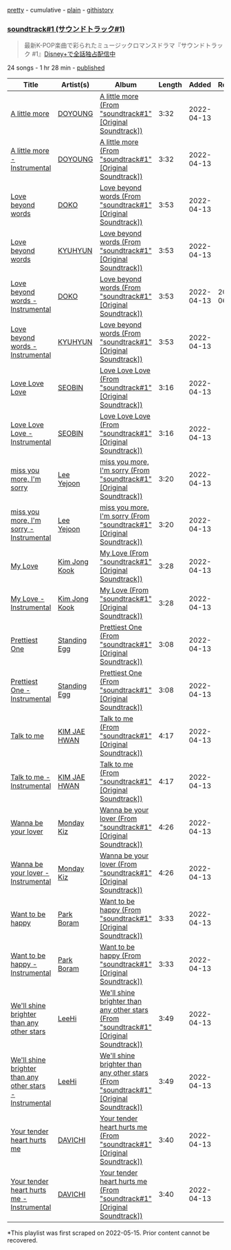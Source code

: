 [pretty](/playlists/pretty/37i9dQZF1DX2DC6dl7R20G.md) - cumulative - [plain](/playlists/plain/37i9dQZF1DX2DC6dl7R20G) - [githistory](https://github.githistory.xyz/mackorone/spotify-playlist-archive/blob/main/playlists/plain/37i9dQZF1DX2DC6dl7R20G)

### [soundtrack\#1 \(サウンドトラック\#1\)](https://open.spotify.com/playlist/37i9dQZF1DX2DC6dl7R20G)

> 最新K\-POP楽曲で彩られたミュージックロマンスドラマ『サウンドトラック \#1』<a href="https://disneyplus.disney.co.jp/program/soundtrack\-1">Disney+で全話独占配信中</a>

24 songs - 1 hr 28 min - [published](https://open.spotify.com/playlist/1cAusBjQHKvAJzA08o12mT)

| Title | Artist(s) | Album | Length | Added | Removed |
|---|---|---|---|---|---|
| [A little more](https://open.spotify.com/track/5JXZEz2nO23mXsYY4nNREW) | [DOYOUNG](https://open.spotify.com/artist/5IMXUzbeAyevQmvtOhXQGi) | [A little more \(From "soundtrack\#1" \[Original Soundtrack\]\)](https://open.spotify.com/album/0FW5ce3s0jz6k4RJfoBBhd) | 3:32 | 2022-04-13 |  |
| [A little more \- Instrumental](https://open.spotify.com/track/26iTiFmpxJTEKqZXhIvRit) | [DOYOUNG](https://open.spotify.com/artist/5IMXUzbeAyevQmvtOhXQGi) | [A little more \(From "soundtrack\#1" \[Original Soundtrack\]\)](https://open.spotify.com/album/0FW5ce3s0jz6k4RJfoBBhd) | 3:32 | 2022-04-13 |  |
| [Love beyond words](https://open.spotify.com/track/1pPwl2q0bFgGh8l8ssRVEW) | [DOKO](https://open.spotify.com/artist/7y5E5llLKviR9WIXK5lrag) | [Love beyond words \(From "soundtrack\#1" \[Original Soundtrack\]\)](https://open.spotify.com/album/38kBeYr1NaLzclPCJGipMM) | 3:53 | 2022-04-13 |  |
| [Love beyond words](https://open.spotify.com/track/40c4m7jV3UFTaqCxdm6AFB) | [KYUHYUN](https://open.spotify.com/artist/0il5ZP3xYOECtONJtZ38Ln) | [Love beyond words \(From "soundtrack\#1" \[Original Soundtrack\]\)](https://open.spotify.com/album/7e1IQJXFhJ8WgMt2t22oJ9) | 3:53 | 2022-04-13 |  |
| [Love beyond words \- Instrumental](https://open.spotify.com/track/0inBLZZp4n4hd3JnJfNd1M) | [DOKO](https://open.spotify.com/artist/7y5E5llLKviR9WIXK5lrag) | [Love beyond words \(From "soundtrack\#1" \[Original Soundtrack\]\)](https://open.spotify.com/album/38kBeYr1NaLzclPCJGipMM) | 3:53 | 2022-04-13 | 2022-06-20 |
| [Love beyond words \- Instrumental](https://open.spotify.com/track/4Ip9YxkOkti0Og4CjZNeqC) | [KYUHYUN](https://open.spotify.com/artist/0il5ZP3xYOECtONJtZ38Ln) | [Love beyond words \(From "soundtrack\#1" \[Original Soundtrack\]\)](https://open.spotify.com/album/7e1IQJXFhJ8WgMt2t22oJ9) | 3:53 | 2022-04-13 |  |
| [Love Love Love](https://open.spotify.com/track/06ToLlpbTVILh8Pwh2KdRX) | [SEOBIN](https://open.spotify.com/artist/5wIb1NVEsm3RR9hSrYXjDr) | [Love Love Love \(From "soundtrack\#1" \[Original Soundtrack\]\)](https://open.spotify.com/album/6b0RI9sLF9braqpMYCVQwm) | 3:16 | 2022-04-13 |  |
| [Love Love Love \- Instrumental](https://open.spotify.com/track/0WbkukjmHQ3Y0PClLU1fAP) | [SEOBIN](https://open.spotify.com/artist/5wIb1NVEsm3RR9hSrYXjDr) | [Love Love Love \(From "soundtrack\#1" \[Original Soundtrack\]\)](https://open.spotify.com/album/6b0RI9sLF9braqpMYCVQwm) | 3:16 | 2022-04-13 |  |
| [miss you more, I'm sorry](https://open.spotify.com/track/6cOpgvr2opxH5Asrnluxri) | [Lee Yejoon](https://open.spotify.com/artist/3GS6aA2KRewQL4VhUtIpet) | [miss you more, I'm sorry \(From "soundtrack\#1" \[Original Soundtrack\]\)](https://open.spotify.com/album/56mPDuOqtTtU8d4SUQQhOQ) | 3:20 | 2022-04-13 |  |
| [miss you more, I'm sorry \- Instrumental](https://open.spotify.com/track/0GWGxi8mr6tNXKvwCQVq22) | [Lee Yejoon](https://open.spotify.com/artist/3GS6aA2KRewQL4VhUtIpet) | [miss you more, I'm sorry \(From "soundtrack\#1" \[Original Soundtrack\]\)](https://open.spotify.com/album/56mPDuOqtTtU8d4SUQQhOQ) | 3:20 | 2022-04-13 |  |
| [My Love](https://open.spotify.com/track/3HxEHyCJPT9o9nsGn5pJkl) | [Kim Jong Kook](https://open.spotify.com/artist/60YNqzrSj7rJkuqHkpHPqG) | [My Love \(From "soundtrack\#1" \[Original Soundtrack\]\)](https://open.spotify.com/album/6DCtAzGInnSIffWpJhG7bO) | 3:28 | 2022-04-13 |  |
| [My Love \- Instrumental](https://open.spotify.com/track/08rkSTgPYGaAGbjVDSS483) | [Kim Jong Kook](https://open.spotify.com/artist/60YNqzrSj7rJkuqHkpHPqG) | [My Love \(From "soundtrack\#1" \[Original Soundtrack\]\)](https://open.spotify.com/album/6DCtAzGInnSIffWpJhG7bO) | 3:28 | 2022-04-13 |  |
| [Prettiest One](https://open.spotify.com/track/5jxBIft0pEtB3rJKs06dwv) | [Standing Egg](https://open.spotify.com/artist/6a3Mfrn2XBR1DfPg1QGa1d) | [Prettiest One \(From "soundtrack\#1" \[Original Soundtrack\]\)](https://open.spotify.com/album/1saFQAJ9to9vbnggAleSfm) | 3:08 | 2022-04-13 |  |
| [Prettiest One \- Instrumental](https://open.spotify.com/track/1luZpL2xekj9MxC634K6cp) | [Standing Egg](https://open.spotify.com/artist/6a3Mfrn2XBR1DfPg1QGa1d) | [Prettiest One \(From "soundtrack\#1" \[Original Soundtrack\]\)](https://open.spotify.com/album/1saFQAJ9to9vbnggAleSfm) | 3:08 | 2022-04-13 |  |
| [Talk to me](https://open.spotify.com/track/1VkrFMnRcfMqIESAa4amv2) | [KIM JAE HWAN](https://open.spotify.com/artist/7LdZwtnhfB1GoC9SE9tvyb) | [Talk to me \(From "soundtrack\#1" \[Original Soundtrack\]\)](https://open.spotify.com/album/1Z1HFrzzOTeoeYma55otPC) | 4:17 | 2022-04-13 |  |
| [Talk to me \- Instrumental](https://open.spotify.com/track/3dE2DqQOl8eOgu1MfjFxnV) | [KIM JAE HWAN](https://open.spotify.com/artist/7LdZwtnhfB1GoC9SE9tvyb) | [Talk to me \(From "soundtrack\#1" \[Original Soundtrack\]\)](https://open.spotify.com/album/1Z1HFrzzOTeoeYma55otPC) | 4:17 | 2022-04-13 |  |
| [Wanna be your lover](https://open.spotify.com/track/3pv8OsZEBHM3UMIyvYhpGu) | [Monday Kiz](https://open.spotify.com/artist/24jJXZRz3aGvjVvZ4OoerD) | [Wanna be your lover \(From "soundtrack\#1" \[Original Soundtrack\]\)](https://open.spotify.com/album/3Ea87oNrypIds4feLNpugp) | 4:26 | 2022-04-13 |  |
| [Wanna be your lover \- Instrumental](https://open.spotify.com/track/4iFeJ1CbCUyHLFCotgPPiM) | [Monday Kiz](https://open.spotify.com/artist/24jJXZRz3aGvjVvZ4OoerD) | [Wanna be your lover \(From "soundtrack\#1" \[Original Soundtrack\]\)](https://open.spotify.com/album/3Ea87oNrypIds4feLNpugp) | 4:26 | 2022-04-13 |  |
| [Want to be happy](https://open.spotify.com/track/2rMtQ0uNjFw9JjbsnEatEq) | [Park Boram](https://open.spotify.com/artist/6tvrEIVX5eKJlipdzt11wi) | [Want to be happy \(From "soundtrack\#1" \[Original Soundtrack\]\)](https://open.spotify.com/album/5H6N3lxYOXosRHBw6yFJyV) | 3:33 | 2022-04-13 |  |
| [Want to be happy \- Instrumental](https://open.spotify.com/track/47hVZY42dyrjuvcZxwZak2) | [Park Boram](https://open.spotify.com/artist/6tvrEIVX5eKJlipdzt11wi) | [Want to be happy \(From "soundtrack\#1" \[Original Soundtrack\]\)](https://open.spotify.com/album/5H6N3lxYOXosRHBw6yFJyV) | 3:33 | 2022-04-13 |  |
| [We'll shine brighter than any other stars](https://open.spotify.com/track/5psoGr4LFHqFCJnyo4pVaN) | [LeeHi](https://open.spotify.com/artist/7cVZApDoQZpS447nHTsNqu) | [We'll shine brighter than any other stars \(From "soundtrack\#1" \[Original Soundtrack\]\)](https://open.spotify.com/album/6EwCSLyDftnUuKmaSoo6Hv) | 3:49 | 2022-04-13 |  |
| [We'll shine brighter than any other stars \- Instrumental](https://open.spotify.com/track/45Xb5LOFmd2iPILc8gH95k) | [LeeHi](https://open.spotify.com/artist/7cVZApDoQZpS447nHTsNqu) | [We'll shine brighter than any other stars \(From "soundtrack\#1" \[Original Soundtrack\]\)](https://open.spotify.com/album/6EwCSLyDftnUuKmaSoo6Hv) | 3:49 | 2022-04-13 |  |
| [Your tender heart hurts me](https://open.spotify.com/track/6ShXmyHOzhNANXSquXe5UQ) | [DAVICHI](https://open.spotify.com/artist/4z6yrDz5GfKXkeQZjOaZdq) | [Your tender heart hurts me \(From "soundtrack\#1" \[Original Soundtrack\]\)](https://open.spotify.com/album/0nYKIodS7tmti2YiFUlRS5) | 3:40 | 2022-04-13 |  |
| [Your tender heart hurts me \- Instrumental](https://open.spotify.com/track/6Dbk8sNFxJDAVdvNBAvYkZ) | [DAVICHI](https://open.spotify.com/artist/4z6yrDz5GfKXkeQZjOaZdq) | [Your tender heart hurts me \(From "soundtrack\#1" \[Original Soundtrack\]\)](https://open.spotify.com/album/0nYKIodS7tmti2YiFUlRS5) | 3:40 | 2022-04-13 |  |

\*This playlist was first scraped on 2022-05-15. Prior content cannot be recovered.
